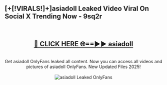 <h2>[+[!VIRALS!]+]asiadoll Leaked Video Viral On Social X Trending Now - 9sq2r</h2>
<br>
<div align="center">
<h2><a href="https://libra.edu.pl?asiadoll" rel="nofollow">🔴 CLICK HERE 🌐==►► asiadoll</a></h2>
<br>
Get asiadoll OnlyFans leaked all content. Now you can access all videos and pictures of asiadoll OnlyFans. New Updated Files 2025!
<br>
<br>
<a href="https://libra.edu.pl?asiadoll" rel="nofollow" data-target="animated-image.originalLink"><img src="https://i.ibb.co.com/WyWwxjT/player-gif2.gif" alt="asiadoll Leaked OnlyFans" style="max-width: 100%; display: inline-block;" data-target="animated-image.originalImage"></a>
</div>
<br>
